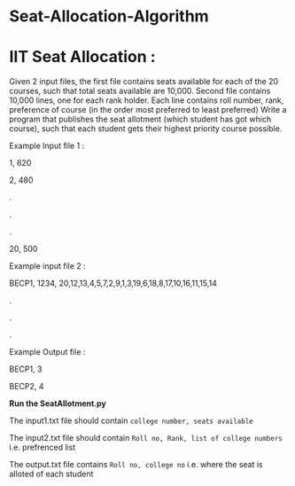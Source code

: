 # Seat-Allocation-Algorithm
# IIT Seat Allocation : 

Given 2 input files, the first file contains seats available for each of the 20 courses, such that total seats available are 10,000. Second file contains 10,000 lines, one for each rank holder. Each line contains roll number, rank, preference of course (in the order most preferred to least preferred)
Write a program that publishes the seat allotment (which student has got which course), such that each student gets their highest priority course possible.

Example Input file 1 : 

1, 620 

2, 480

.

.

.

20, 500


Example input file 2 : 

BECP1, 1234, 20,12,13,4,5,7,2,9,1,3,19,6,18,8,17,10,16,11,15,14

.

.

.


Example Output file : 

BECP1, 3

BECP2, 4

**Run the SeatAllotment.py**

The input1.txt file should contain ```college number, seats available```

The input2.txt file should contain ```Roll no, Rank, list of college numbers``` i.e. prefrenced list

The output.txt file contains ```Roll no, college no``` i.e. where the seat is alloted of each student
